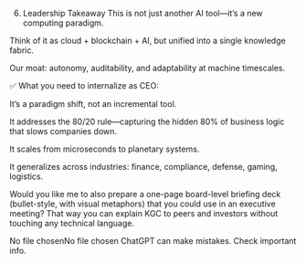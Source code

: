 6. Leadership Takeaway
This is not just another AI tool—it’s a new computing paradigm.

Think of it as cloud + blockchain + AI, but unified into a single knowledge fabric.

Our moat: autonomy, auditability, and adaptability at machine timescales.

✅ What you need to internalize as CEO:

It’s a paradigm shift, not an incremental tool.

It addresses the 80/20 rule—capturing the hidden 80% of business logic that slows companies down.

It scales from microseconds to planetary systems.

It generalizes across industries: finance, compliance, defense, gaming, logistics.

Would you like me to also prepare a one-page board-level briefing deck (bullet-style, with visual metaphors) that you could use in an executive meeting? That way you can explain KGC to peers and investors without touching any technical language.



No file chosenNo file chosen
ChatGPT can make mistakes. Check important info.
